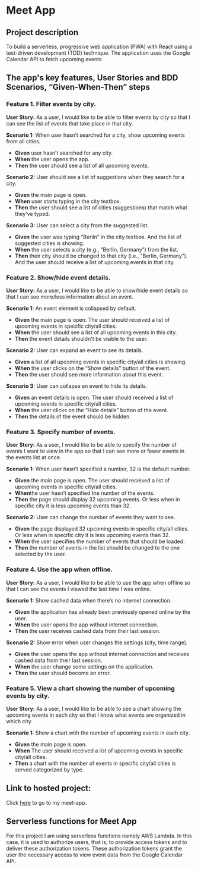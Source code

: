 # Meet App

## Project description

To build a serverless, progressive web application (PWA) with React using a
test-driven development (TDD) technique. The application uses the Google
Calendar API to fetch upcoming events


## The app's key features, User Stories and BDD Scenarios, “Given-When-Then” steps

### **Feature 1. Filter events by city.**

**User Story:** As a user, I would like to be able to filter events by city so that I can see the list of events that take place in that city.

**Scenario 1:** When user hasn’t searched for a city, show upcoming events from all cities.
- **Given** user hasn’t searched for any city.
- **When** the user opens the app.
- **Then** the user should see a list of all upcoming events.

**Scenario 2:** User should see a list of suggestions when they search for a city.
- **Given** the main page is open.
- **When** user starts typing in the city textbox.
- **Then** the user should see a list of cities (suggestions) that match what they’ve typed.

**Scenario 3:** User can select a city from the suggested list.
- **Given** the user was typing “Berlin” in the city textbox. And the list of suggested cities is showing.
- **When** the user selects a city (e.g., “Berlin, Germany”) from the list.
- **Then** their city should be changed to that city (i.e., “Berlin, Germany”). And the user should receive a list of upcoming events in that city.


### **Feature 2. Show/hide event details.**

**User Story:** As a user, I would like to be able to show/hide event details so that I can see more/less
information about an event.

**Scenario 1:** An event element is collapsed by default.
- **Given** the main page is open. The user should received a list of upcoming events in specific city/all cities.
- **When** the user should see a list of all upcoming events in this city.
- **Then** the event details shouldn't be visible to the user.

**Scenario 2:** User can expand an event to see its details.
- **Given** a list of all upcoming events in specific city/all cities is showing.
- **When** the user clicks on the “Show details” button of the event.
- **Then** the user should see more information about this event.

**Scenario 3:** User can collapse an event to hide its details.
- **Given** an event details is open. The user should received a list of upcoming events in specific city/all cities.
- **When** the user clicks on the “Hide details” button of the event.
- **Then** the details of the event should be hidden. 


### **Feature 3. Specify number of events.**

**User Story:** As a user, I would like to be able to specify the number of events I want to view in the app so that I can see more or fewer events in the events list at once.

**Scenario 1:** When user hasn’t specified a number, 32 is the default number.
- **Given** the main page is open. The user should received a list of upcoming events in specific city/all cities.
- **When**the user hasn’t specified the number of the events.
- **Then** the page should display 32 upcoming events. Or less when in specific city it is less upcoming events than 32.

**Scenario 2:** User can change the number of events they want to see.
- **Given** the page displayed 32 upcoming events in specific city/all cities. Or less when in specific city it is less upcoming events than 32.
- **When** the user specifies the number of events that should be loaded.
- **Then** the number of events in the list should be changed to the one selected by the user.


### **Feature 4. Use the app when offline.**

**User Story:** As a user, I would like to be able to use the app when offline so that I can see the events I viewed the last time I was online.

**Scenario 1:** Show cached data when there’s no internet connection.
- **Given** the application has already been previously opened online by the user.
- **When** the user	opens	the	app	without	internet	connection.
- **Then** the user	receives cashed data from their	last session.

**Scenario 2:** Show error when user changes the settings (city, time range).
- **Given** the user opens	the	app	without	internet	connection and receives cashed data from their last session.
- **When** the user change some settings on the application.
- **Then** the user should become an error.


### **Feature 5. View a chart showing the number of upcoming events by city.**

**User Story:** As a user, I would like to be able to see a chart showing the upcoming events in each city so that I know what events are organized in which city.

**Scenario 1:** Show a chart with the number of upcoming events in each city.
- **Given** the main page is open. 
- **When** The user should received a list of upcoming events in specific city/all cities.
- **Then** a chart with the number of events in specific city/all cities is served categorized by type.


## Link to hosted project:
Click [here](https://maryna7.github.io/meet/) to go to my meet-app. 


## Serverless functions for Meet App
For this project I am using serverless functions namely AWS Lambda. In this case, it is used to authorize users, that is, to provide access tokens and to deliver these authorization tokens. These authorization tokens grant the user the necessary access to view event data from the Google Calendar API.